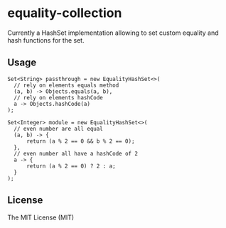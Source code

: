 # equality-collection
Currently a HashSet implementation allowing to set custom equality and hash functions for the set.


## Usage

````
Set<String> passthrough = new EqualityHashSet<>(
  // rely on elements equals method
  (a, b) -> Objects.equals(a, b), 
  // rely on elements hashCode
  a -> Objects.hashCode(a)
);
        
Set<Integer> module = new EqualityHashSet<>(
  // even number are all equal
  (a, b) -> {
      return (a % 2 == 0 && b % 2 == 0);
  }, 
  // even number all have a hashCode of 2
  a -> {
      return (a % 2 == 0) ? 2 : a;
  }
);
````

## License

The MIT License (MIT)
